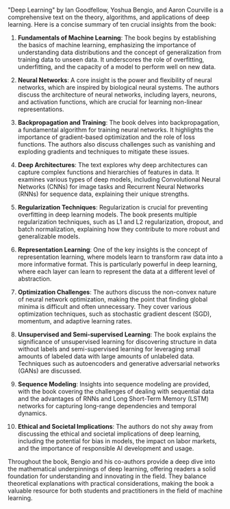 "Deep Learning" by Ian Goodfellow, Yoshua Bengio, and Aaron Courville is a comprehensive text on the theory, algorithms, and applications of deep learning. Here is a concise summary of ten crucial insights from the book:

1. **Fundamentals of Machine Learning**: The book begins by establishing the basics of machine learning, emphasizing the importance of understanding data distributions and the concept of generalization from training data to unseen data. It underscores the role of overfitting, underfitting, and the capacity of a model to perform well on new data.

2. **Neural Networks**: A core insight is the power and flexibility of neural networks, which are inspired by biological neural systems. The authors discuss the architecture of neural networks, including layers, neurons, and activation functions, which are crucial for learning non-linear representations.

3. **Backpropagation and Training**: The book delves into backpropagation, a fundamental algorithm for training neural networks. It highlights the importance of gradient-based optimization and the role of loss functions. The authors also discuss challenges such as vanishing and exploding gradients and techniques to mitigate these issues.

4. **Deep Architectures**: The text explores why deep architectures can capture complex functions and hierarchies of features in data. It examines various types of deep models, including Convolutional Neural Networks (CNNs) for image tasks and Recurrent Neural Networks (RNNs) for sequence data, explaining their unique strengths.

5. **Regularization Techniques**: Regularization is crucial for preventing overfitting in deep learning models. The book presents multiple regularization techniques, such as L1 and L2 regularization, dropout, and batch normalization, explaining how they contribute to more robust and generalizable models.

6. **Representation Learning**: One of the key insights is the concept of representation learning, where models learn to transform raw data into a more informative format. This is particularly powerful in deep learning, where each layer can learn to represent the data at a different level of abstraction.

7. **Optimization Challenges**: The authors discuss the non-convex nature of neural network optimization, making the point that finding global minima is difficult and often unnecessary. They cover various optimization techniques, such as stochastic gradient descent (SGD), momentum, and adaptive learning rates.

8. **Unsupervised and Semi-supervised Learning**: The book explains the significance of unsupervised learning for discovering structure in data without labels and semi-supervised learning for leveraging small amounts of labeled data with large amounts of unlabeled data. Techniques such as autoencoders and generative adversarial networks (GANs) are discussed.

9. **Sequence Modeling**: Insights into sequence modeling are provided, with the book covering the challenges of dealing with sequential data and the advantages of RNNs and Long Short-Term Memory (LSTM) networks for capturing long-range dependencies and temporal dynamics.

10. **Ethical and Societal Implications**: The authors do not shy away from discussing the ethical and societal implications of deep learning, including the potential for bias in models, the impact on labor markets, and the importance of responsible AI development and usage.

Throughout the book, Bengio and his co-authors provide a deep dive into the mathematical underpinnings of deep learning, offering readers a solid foundation for understanding and innovating in the field. They balance theoretical explanations with practical considerations, making the book a valuable resource for both students and practitioners in the field of machine learning.